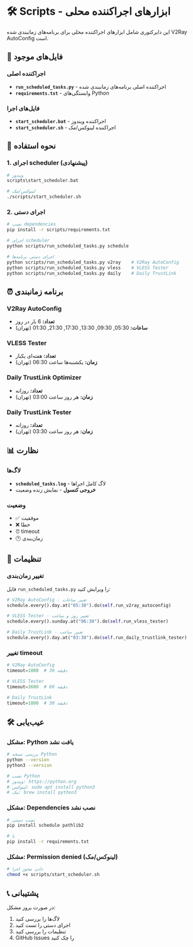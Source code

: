 # 🛠️ Scripts - ابزارهای اجراکننده محلی

این دایرکتوری شامل ابزارهای اجراکننده محلی برای برنامه‌های زمانبندی شده V2Ray AutoConfig است.

## 📁 فایل‌های موجود

### اجراکننده اصلی
- **`run_scheduled_tasks.py`** - اجراکننده اصلی برنامه‌های زمانبندی شده
- **`requirements.txt`** - وابستگی‌های Python

### فایل‌های اجرا
- **`start_scheduler.bat`** - اجراکننده ویندوز
- **`start_scheduler.sh`** - اجراکننده لینوکس/مک

## 🚀 نحوه استفاده

### 1. اجرای scheduler (پیشنهادی)
```bash
# ویندوز
scripts\start_scheduler.bat

# لینوکس/مک
./scripts/start_scheduler.sh
```

### 2. اجرای دستی
```bash
# نصب dependencies
pip install -r scripts/requirements.txt

# اجرای scheduler
python scripts/run_scheduled_tasks.py schedule

# اجرای دستی برنامه‌ها
python scripts/run_scheduled_tasks.py v2ray    # V2Ray AutoConfig
python scripts/run_scheduled_tasks.py vless    # VLESS Tester
python scripts/run_scheduled_tasks.py daily    # Daily TrustLink
```

## ⏰ برنامه زمانبندی

### V2Ray AutoConfig
- **تعداد:** 6 بار در روز
- **ساعات:** 05:30, 09:30, 13:30, 17:30, 21:30, 01:30 (تهران)

### VLESS Tester
- **تعداد:** هفته‌ای یکبار
- **زمان:** یکشنبه‌ها ساعت 06:30 (تهران)

### Daily TrustLink Optimizer
- **تعداد:** روزانه
- **زمان:** هر روز ساعت 03:00 (تهران)

### Daily TrustLink Tester
- **تعداد:** روزانه
- **زمان:** هر روز ساعت 03:30 (تهران)

## 📊 نظارت

### لاگ‌ها
- **`scheduled_tasks.log`** - لاگ کامل اجراها
- **خروجی کنسول** - نمایش زنده وضعیت

### وضعیت
- ✅ موفقیت
- ❌ خطا
- ⏰ timeout
- 🕐 زمان‌بندی

## 🔧 تنظیمات

### تغییر زمان‌بندی
فایل `run_scheduled_tasks.py` را ویرایش کنید:

```python
# V2Ray AutoConfig - تغییر ساعات
schedule.every().day.at("05:30").do(self.run_v2ray_autoconfig)

# VLESS Tester - تغییر روز و ساعت
schedule.every().sunday.at("06:30").do(self.run_vless_tester)

# Daily TrustLink - تغییر ساعت
schedule.every().day.at("03:30").do(self.run_daily_trustlink_tester)
```

### تغییر timeout
```python
# V2Ray AutoConfig
timeout=1800  # 30 دقیقه

# VLESS Tester
timeout=3600  # 60 دقیقه

# Daily TrustLink
timeout=1800  # 30 دقیقه
```

## 🛠️ عیب‌یابی

### مشکل: Python یافت نشد
```bash
# بررسی نسخه Python
python --version
python3 --version

# نصب Python
# ویندوز: https://python.org
# لینوکس: sudo apt install python3
# مک: brew install python3
```

### مشکل: Dependencies نصب نشد
```bash
# نصب دستی
pip install schedule pathlib2

# یا
pip install -r requirements.txt
```

### مشکل: Permission denied (لینوکس/مک)
```bash
# دادن مجوز اجرا
chmod +x scripts/start_scheduler.sh
```

## 📞 پشتیبانی

در صورت بروز مشکل:
1. لاگ‌ها را بررسی کنید
2. اجرای دستی را تست کنید
3. تنظیمات را بررسی کنید
4. GitHub Issues را چک کنید
